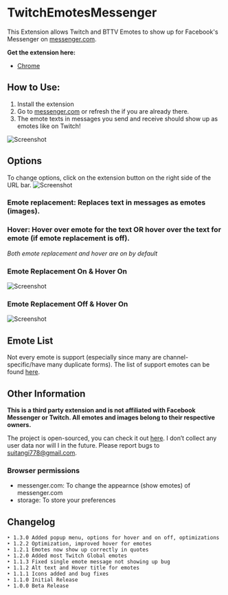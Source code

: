 # TwitchEmotesMessenger
This Extension allows Twitch and BTTV Emotes to show up for Facebook's Messenger on [messenger.com](messenger.com).

**Get the extension here:**
- [Chrome](https://chrome.google.com/webstore/detail/twitch-emotes-for-messeng/hmpnchjkbdnnjpcojmdghmjcmiiemdla)

## How to Use:
1. Install the extension
2. Go to [messenger.com](messenger.com) or refresh the if you are already there.
3. The emote texts in messages you send and receive should show up as emotes like on Twitch!

![Screenshot](https://raw.githubusercontent.com/suitangi/TwitchEmotesMessenger/master/screenshots/SC4.png)

## Options
To change options, click on the extension button on the right side of the URL bar.
![Screenshot](https://raw.githubusercontent.com/suitangi/TwitchEmotesMessenger/master/screenshots/SC1.png)

### Emote replacement: Replaces text in messages as emotes (images).
### Hover: Hover over emote for the text OR hover over the text for emote (if emote replacement is off).
*Both emote replacement and hover are on by default*

### Emote Replacement On & Hover On
![Screenshot](https://raw.githubusercontent.com/suitangi/TwitchEmotesMessenger/master/screenshots/SC2.png)

### Emote Replacement Off & Hover On
![Screenshot](https://raw.githubusercontent.com/suitangi/TwitchEmotesMessenger/master/screenshots/SC3.png)

## Emote List
Not every emote is support (especially since many are channel-specific/have many duplicate forms). 
The list of support emotes can be found [here](https://suitangi.github.io/TwitchEmotesMessenger/support/emotes-list).

## Other Information
**This is a third party extension and is not affiliated with Facebook Messenger or Twitch. All emotes and images belong to their respective owners.**

The project is open-sourced, you can check it out [here](https://suitangi.github.io/TwitchEmotesMessenger/). I don’t collect any user data nor will I in the future.
Please report bugs to suitangi778@gmail.com.

### Browser permissions
- messenger.com: To change the appearnce (show emotes) of messenger.com
- storage: To store your preferences

## Changelog
```
‣ 1.3.0 Added popup menu, options for hover and on off, optimizations
‣ 1.2.2 Optimization, improved hover for emotes
‣ 1.2.1 Emotes now show up correctly in quotes
‣ 1.2.0 Added most Twitch Global emotes
‣ 1.1.3 Fixed single emote message not showing up bug
‣ 1.1.2 Alt text and Hover title for emotes
‣ 1.1.1 Icons added and bug fixes
‣ 1.1.0 Initial Release
‣ 1.0.0 Beta Release
```
